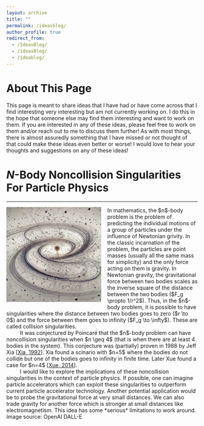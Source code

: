 ```yaml
---
layout: archive
title: ""
permalink: /ideasblog/
author_profile: true
redirect_from:
  - /IdeasBlog/
  - /ideasBlog/
  - /ideablog/
---
```


<!-- ####################################################################### -->
<!-- ####################################################################### -->
<!-- ####################################################################### -->
# About This Page

This page is meant to share ideas that I have had or have come across that I find interesting very interesting but am not currently working on.
I do this in the hope that someone else may find them interesting and want to work on them.
If you are interested in any of these ideas, please feel free to work on them and/or reach out to me to discuss them further!
As with most things, there is almost assuredly something that I have missed or not thought of that could make these ideas even better or worse!
I would love to hear your thoughts and suggestions on any of these ideas!

<!-- ####################################################################### -->
<!-- ####################################################################### -->
<!-- ####################################################################### -->

# $N$-Body Noncollision Singularities For Particle Physics
-----
<img src="/images/nbody.jpeg" style="max-height: 250px; max-width: 100%; margin-right: 16px; margin-bottom: 10px" align=left>
<p style="margin: 0;">
In mathematics, the $n$-body problem is the problem of predicting the individual motions of a group of particles under the influence of Newtonian grivity.
In the classic incarnation of the problem, the particles are point masses (usually all the same mass for simplicity) and the only force acting on them is gravity.
In Newtonian gravity, the gravitational force between two bodies scales as the inverse square of the distance between the two bodies ($F_g \propto 1/r^2$).
Thus, in the $n$-body problem, it is possible to have singularities where the distance between two bodies goes to zero ($r \to 0$) and the force between them goes to infinity ($F_g \to \infty$).
These are called collision singularities.
</p><p style="text-indent: 20px; margin: 0;">
&nbsp;&nbsp;&nbsp;&nbsp;It was conjectured by Poincaré that the $n$-body problem can have noncollision singularities when $n \geq 4$ (that is when there are at least 4 bodies in the system).
This conjecture was (partially) proven in 1988 by Jeff Xia [<a href="https://www.jstor.org/stable/2946572?origin=crossref)">Xia, 1992</a>].
Xia found a scinario with $n=5$ where the bodies do not collide but one of the bodies goes to infinity in finite time.
Later Xue found a case for $n=4$ [<a href="https://arxiv.org/abs/1409.0048">Xue, 2014</a>].
</p><p style="text-indent: 20px; margin: 0;">
&nbsp;&nbsp;&nbsp;&nbsp;I would like to explore the implications of these noncollision singularities in the context of particle physics.
If possible, one can imagine particle accelerators which can exploit these singularities to outperform current particle accelerator technology.
Another potential application would be to probe the gravitational force at very small distances.
We can also trade gravity for another force which is stronger at small distances like electromagnetism.
This idea has some *serious* limitations to work around.
</p>
Image source: OpenAI DALL-E